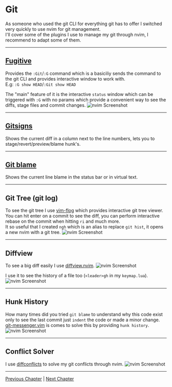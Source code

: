 # Git
As someone who used the git CLI for everything git has to offer I switched very quickly to use nvim for git management. \
I'll cover some of the plugins I use to manage my git through nvim, I recommend to adapt some of them.

---

## [Fugitive](https://github.com/tpope/vim-fugitive)
Provides the `:Git`/`:G` command which is a basiciliy sends the command to the git CLI and provides interactive window to work with. \
E.g: `:G show HEAD`/`:Git show HEAD`

The "main" feature of it is the interactive `status` window which can be triggered with `:G` with no params which provide a convenient way to see the diffs, stage files and commit changes.
![nvim Screenshot](./fugitive.png)

---

## [Gitsigns](https://github.com/lewis6991/gitsigns.nvim)
Shows the current diff in a column next to the line numbers, lets you to stage/revert/preview/blame hunk's.

---

## [Git blame](https://github.com/f-person/git-blame.nvim)
Shows the current line blame in the status bar or in virtual text.

---

## Git Tree (git log)
To see the git tree I use [vim-flog](https://github.com/rbong/vim-flog) which provides interactive git tree viewer. \
You can hit enter on a commit to see the diff, you can perform interactive rebase on the commit when hitting `ri` and much more. \
It so useful that I created `ngh` which is an alias to replace `git hist`, it opens a new nvim with a git tree.
![nvim Screenshot](./flog.png)

---

## Diffview
To see a big diff easily I use [diffview.nvim](https://github.com/sindrets/diffview.nvim).
![nvim Screenshot](./diffview_diff.png)

I use it to see the history of a file too (`<leader>gh` in my `keymap.lua`).
![nvim Screenshot](./diffview_hist.png)

---

## Hunk History
How many times did you tried `git blame` to understand why this code exist only to see the last commit just `indent` the code or made a minor change. \
[git-messenger.vim](https://github.com/rhysd/git-messenger.vim) is comes to solve this by providing `hunk history`.
![nvim Screenshot](./hunk_history.png)

---

## Conflict Solver
I use [diffconflicts](https://github.com/whiteinge/diffconflicts) to solve my git conflicts through nvim.
![nvim Screenshot](./conflict.png)

---

[Previous Chapter](./10-complete-engine.md) | [Next Chapter](./12-debug.md)
